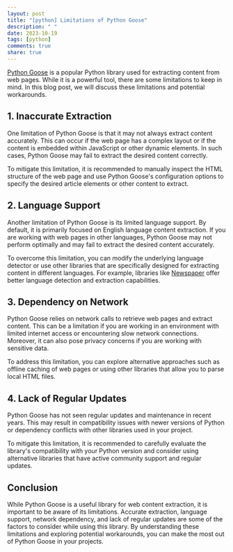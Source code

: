 ```yaml
---
layout: post
title: "[python] Limitations of Python Goose"
description: " "
date: 2023-10-19
tags: [python]
comments: true
share: true
---
```


[Python Goose](https://github.com/grangier/python-goose) is a popular Python library used for extracting content from web pages. While it is a powerful tool, there are some limitations to keep in mind. In this blog post, we will discuss these limitations and potential workarounds.

## 1. Inaccurate Extraction

One limitation of Python Goose is that it may not always extract content accurately. This can occur if the web page has a complex layout or if the content is embedded within JavaScript or other dynamic elements. In such cases, Python Goose may fail to extract the desired content correctly. 

To mitigate this limitation, it is recommended to manually inspect the HTML structure of the web page and use Python Goose's configuration options to specify the desired article elements or other content to extract.

## 2. Language Support

Another limitation of Python Goose is its limited language support. By default, it is primarily focused on English language content extraction. If you are working with web pages in other languages, Python Goose may not perform optimally and may fail to extract the desired content accurately.

To overcome this limitation, you can modify the underlying language detector or use other libraries that are specifically designed for extracting content in different languages. For example, libraries like [Newspaper](https://github.com/codelucas/newspaper) offer better language detection and extraction capabilities.

## 3. Dependency on Network 

Python Goose relies on network calls to retrieve web pages and extract content. This can be a limitation if you are working in an environment with limited internet access or encountering slow network connections. Moreover, it can also pose privacy concerns if you are working with sensitive data.

To address this limitation, you can explore alternative approaches such as offline caching of web pages or using other libraries that allow you to parse local HTML files.

## 4. Lack of Regular Updates

Python Goose has not seen regular updates and maintenance in recent years. This may result in compatibility issues with newer versions of Python or dependency conflicts with other libraries used in your project.

To mitigate this limitation, it is recommended to carefully evaluate the library's compatibility with your Python version and consider using alternative libraries that have active community support and regular updates.

## Conclusion

While Python Goose is a useful library for web content extraction, it is important to be aware of its limitations. Accurate extraction, language support, network dependency, and lack of regular updates are some of the factors to consider while using this library. By understanding these limitations and exploring potential workarounds, you can make the most out of Python Goose in your projects.